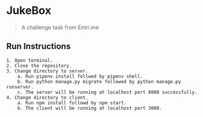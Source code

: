 # JukeBox
> A challenge task from Entri.me

## Run Instructions

```
1. Open terminal.
2. Clone the repository.
3. Change directory to server.
    a. Run pipenv install follwed by pipenv shell.
    b. Run python manage.py migrate followed by python manage.py runserver.
    c. The server will be running at localhost port 8000 successfully.
4. Change directory to client.
    a. Run npm install followd by npm start.
    b. The client will be running at localhost port 3000. 
```

